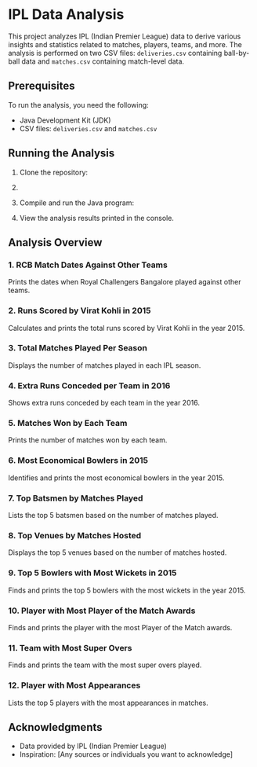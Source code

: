 
# IPL Data Analysis

This project analyzes IPL (Indian Premier League) data to derive various insights and statistics related to matches, players, teams, and more. The analysis is performed on two CSV files: `deliveries.csv` containing ball-by-ball data and `matches.csv` containing match-level data.

## Prerequisites

To run the analysis, you need the following:

- Java Development Kit (JDK)
- CSV files: `deliveries.csv` and `matches.csv`

## Running the Analysis

1. Clone the repository:

2. 
2. Compile and run the Java program:


3. View the analysis results printed in the console.

## Analysis Overview

### 1. RCB Match Dates Against Other Teams

Prints the dates when Royal Challengers Bangalore played against other teams.

### 2. Runs Scored by Virat Kohli in 2015

Calculates and prints the total runs scored by Virat Kohli in the year 2015.

### 3. Total Matches Played Per Season

Displays the number of matches played in each IPL season.

### 4. Extra Runs Conceded per Team in 2016

Shows extra runs conceded by each team in the year 2016.

### 5. Matches Won by Each Team

Prints the number of matches won by each team.

### 6. Most Economical Bowlers in 2015

Identifies and prints the most economical bowlers in the year 2015.

### 7. Top Batsmen by Matches Played

Lists the top 5 batsmen based on the number of matches played.

### 8. Top Venues by Matches Hosted

Displays the top 5 venues based on the number of matches hosted.

### 9. Top 5 Bowlers with Most Wickets in 2015

Finds and prints the top 5 bowlers with the most wickets in the year 2015.

### 10. Player with Most Player of the Match Awards

Finds and prints the player with the most Player of the Match awards.

### 11. Team with Most Super Overs

Finds and prints the team with the most super overs played.

### 12. Player with Most Appearances

Lists the top 5 players with the most appearances in matches.



## Acknowledgments

- Data provided by IPL (Indian Premier League)
- Inspiration: [Any sources or individuals you want to acknowledge]


